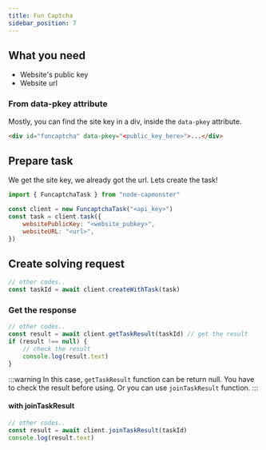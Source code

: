 ```yaml
---
title: Fun Captcha
sidebar_position: 7
---
```


## What you need

-   Website's public key
-   Website url

### From data-pkey attribute

Mostly, you can find the site key in a div, inside the `data-pkey` attribute.

```html title="index.html"
<div id="funcaptcha" data-pkey="<public_key_here>">...</div>
```

## Prepare task

We get the site key, we already got the url. Lets create the task!

```js
import { FuncaptchaTask } from "node-capmonster"

const client = new FuncaptchaTask("<api_key>")
const task = client.task({
    websitePublicKey: "<website_pubkey>",
    websiteURL: "<url>",
})
```

## Create solving request

```javascript
// other codes..
const taskId = await client.createWithTask(task)
```

### Get the response

```javascript
// other codes..
const result = await client.getTaskResult(taskId) // get the result
if (result !== null) {
    // check the result
    console.log(result.text)
}
```

:::warning
In this case, `getTaskResult` function can be return null.
You have to check the result before using.
Or you can use `joinTaskResult` function.
:::

#### with joinTaskResult

```javascript
// other codes..
const result = await client.joinTaskResult(taskId)
console.log(result.text)
```
